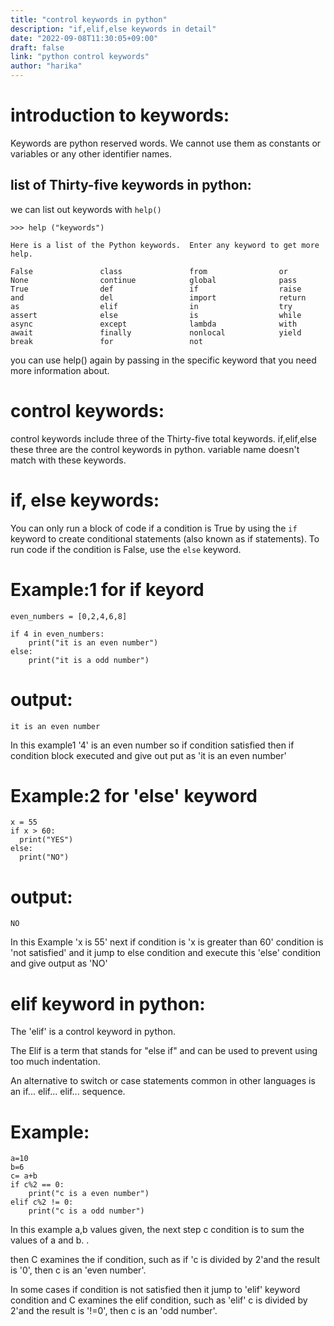 ```yaml
---
title: "control keywords in python"
description: "if,elif,else keywords in detail"
date: "2022-09-08T11:30:05+09:00"
draft: false
link: "python control keywords"
author: "harika"
---
```


# introduction to keywords:
Keywords are python reserved words.
We cannot use them as constants or variables or any other identifier names.

## list of Thirty-five keywords in python:
we can list out keywords with `help()` 
```
>>> help ("keywords")

Here is a list of the Python keywords.  Enter any keyword to get more help.

False               class               from                or
None                continue            global              pass
True                def                 if                  raise
and                 del                 import              return
as                  elif                in                  try
assert              else                is                  while
async               except              lambda              with
await               finally             nonlocal            yield
break               for                 not                 
```

you can use help() again by passing in the specific keyword that you need more information about. 

# control keywords:
control keywords include three of the Thirty-five  total keywords. 
if,elif,else these three are the control keywords in python.
variable name doesn't match with these keywords.

# if, else keywords:
You can only run a block of code if a condition is True by using the `if` keyword to create conditional statements (also known as if statements).
To run code if the condition is False, use the `else` keyword.

# Example:1 for if keyord
```
even_numbers = [0,2,4,6,8]

if 4 in even_numbers:
    print("it is an even number")
else:
    print("it is a odd number")
```
# output:
```
it is an even number
```

In this example1 '4' is an even number so if condition satisfied then if condition block executed and give out put as 'it is an even number'

# Example:2 for 'else' keyword
```
x = 55
if x > 60:
  print("YES")
else:
  print("NO") 
```
# output:
```
NO
```
In this Example 'x is 55' next if condition is 'x is greater than 60' condition is 'not satisfied' and it jump to else condition and execute this 'else' condition and give output as 'NO'

# elif keyword in python:
The 'elif' is a control keyword in python.

The Elif is a term that stands for "else if" and can be used to prevent using too much indentation.

An alternative to switch or case statements common in other languages is an if... elif... elif... sequence.

# Example:
```
a=10
b=6
c= a+b
if c%2 == 0:
    print("c is a even number")
elif c%2 != 0:
    print("c is a odd number")
```
In this example a,b values given, the next step  c condition is to sum the values of a and b. .

then C examines the if condition, such as if 'c is divided by 2'and the result is '0', then c is an 'even number'. 

In some cases if condition is not satisfied then it jump to 'elif' keyword condition and C examines the elif condition, such as 'elif' c is divided by 2'and the result is '!=0', then c is an 'odd number'.

